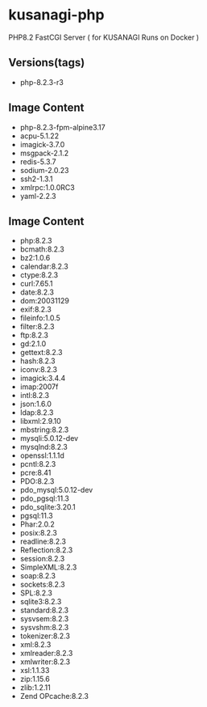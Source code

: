 # kusanagi-php
PHP8.2 FastCGI Server ( for KUSANAGI Runs on Docker )

## Versions(tags)
- php-8.2.3-r3

## Image Content
- php-8.2.3-fpm-alpine3.17
- acpu-5.1.22
- imagick-3.7.0
- msgpack-2.1.2
- redis-5.3.7
- sodium-2.0.23
- ssh2-1.3.1
- xmlrpc:1.0.0RC3
- yaml-2.2.3

## Image Content
- php:8.2.3
- bcmath:8.2.3
- bz2:1.0.6
- calendar:8.2.3
- ctype:8.2.3
- curl:7.65.1
- date:8.2.3
- dom:20031129
- exif:8.2.3
- fileinfo:1.0.5
- filter:8.2.3
- ftp:8.2.3
- gd:2.1.0
- gettext:8.2.3
- hash:8.2.3
- iconv:8.2.3
- imagick:3.4.4
- imap:2007f
- intl:8.2.3
- json:1.6.0
- ldap:8.2.3
- libxml:2.9.10
- mbstring:8.2.3
- mysqli:5.0.12-dev
- mysqlnd:8.2.3
- openssl:1.1.1d
- pcntl:8.2.3
- pcre:8.41
- PDO:8.2.3
- pdo_mysql:5.0.12-dev
- pdo_pgsql:11.3
- pdo_sqlite:3.20.1
- pgsql:11.3
- Phar:2.0.2
- posix:8.2.3
- readline:8.2.3
- Reflection:8.2.3
- session:8.2.3
- SimpleXML:8.2.3
- soap:8.2.3
- sockets:8.2.3
- SPL:8.2.3
- sqlite3:8.2.3
- standard:8.2.3
- sysvsem:8.2.3
- sysvshm:8.2.3
- tokenizer:8.2.3
- xml:8.2.3
- xmlreader:8.2.3
- xmlwriter:8.2.3
- xsl:1.1.33
- zip:1.15.6
- zlib:1.2.11
- Zend OPcache:8.2.3

